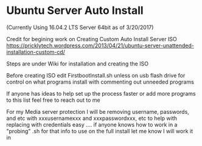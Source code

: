 # Ubuntu Server Auto Install 
(Currently Using 16.04.2 LTS Server 64bit as of 3/20/2017)

Credit for begining work on Creating Custom Auto Install Server ISO
https://pricklytech.wordpress.com/2013/04/21/ubuntu-server-unattended-installation-custom-cd/

Steps are under Wiki for installation and creating the ISO

Before creating ISO edit FirstbootInstall.sh unless on usb flash drive for control on what programs install with commenting out unneeded programs

If anyone has ideas to help set up the process faster or add more programs to this list feel free to reach out to me

For my Media server protection I will be removing username, passwords, and etc with xxxusernamexxx and xxxpasswordxxx, etc to help with replacing with credentials easy .... if anyone knows how to work in a "probing" .sh for that info to use on the full install let me know I will work it in 

